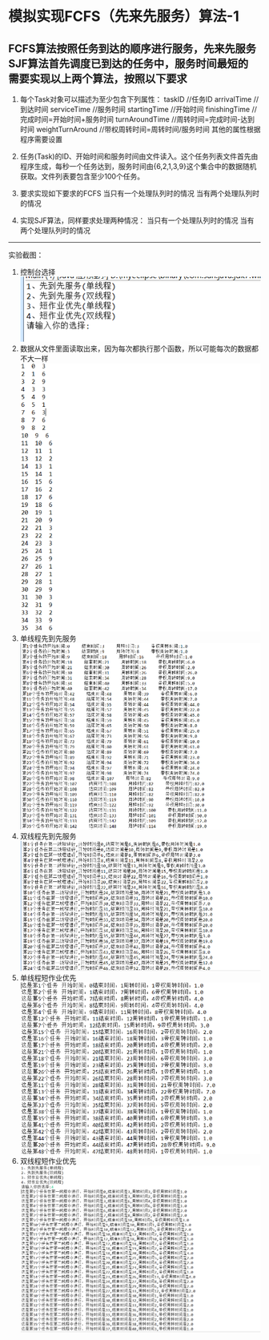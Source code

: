 模拟实现FCFS（先来先服务）算法-1
====================================
 FCFS算法按照任务到达的顺序进行服务，先来先服务
 SJF算法首先调度已到达的任务中，服务时间最短的
 需要实现以上两个算法，按照以下要求
 ----------------------------------------------------------------------------
 1.   每个Task对象可以描述为至少包含下列属性：
    taskID //任务ID
    arrivalTime //到达时间
    serviceTime //服务时间
    startingTime //开始时间
    finishingTime //完成时间=开始时间+服务时间
    turnAroundTime //周转时间=完成时间-达到时间
    weightTurnAround //带权周转时间=周转时间/服务时间
    其他的属性根据程序需要设置

2. 任务(Task)的ID、开始时间和服务时间由文件读入。这个任务列表文件首先由程序生成，每秒一个任务达到，服务时间由{6,2,1,3,9}这个集合中的数据随机获取。文件列表要包含至少100个任务。

3. 要求实现如下要求的FCFS
当只有一个处理队列时的情况
当有两个处理队列时的情况

4. 实现SJF算法，同样要求处理两种情况：
当只有一个处理队列时的情况
当有两个处理队列时的情况
---------------------------------------------------------------------------------
实验截图：
1. 控制台选择
![](https://github.com/123012015163/-/raw/master/TaskFCFSSJF/img/Main.png)
2. 数据从文件里面读取出来，因为每次都执行那个函数，所以可能每次的数据都不大一样
![](https://github.com/123012015163/-/raw/master/TaskFCFSSJF/img/Time.png)
3. 单线程先到先服务
![](https://github.com/123012015163/-/raw/master/TaskFCFSSJF/img/SingleFCFS.png)
4. 双线程先到先服务
![](https://github.com/123012015163/-/raw/master/TaskFCFSSJF/img/DoubleFCFS.png)
5. 单线程短作业优先
![](https://github.com/123012015163/-/raw/master/TaskFCFSSJF/img/SingleSJF.png)
6. 双线程短作业优先
![](https://github.com/123012015163/-/raw/master/TaskFCFSSJF/img/DoubleSJF.png)



